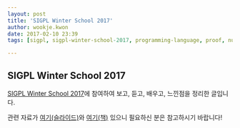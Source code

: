 ```yaml
---
layout: post
title: 'SIGPL Winter School 2017'
author: wookje.kwon
date: 2017-02-10 23:39
tags: [sigpl, sigpl-winter-school-2017, programming-language, proof, number-theory, coq, math]

---
```

## SIGPL Winter School 2017

[SIGPL Winter School 2017](http://sigpl.or.kr/school/2017w/)에 참여하여 보고, 듣고, 배우고, 느낀점을 정리한 글입니다.

관련 자료가 [여기(슬라이드)](https://sigpl2017.github.io/)와 [여기(책)](https://www.cis.upenn.edu/~bcpierce/sf/current/index.html) 있으니 필요하신 분은 참고하시기 바랍니다!